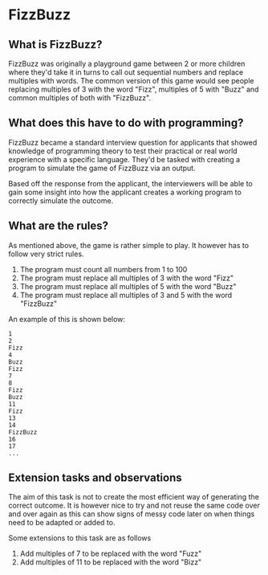 # FizzBuzz

## What is FizzBuzz?

FizzBuzz was originally a playground game between 2 or more children where they'd take it in turns to call out sequential numbers and replace multiples with words. The common version of this game would see people replacing multiples of 3 with the word "Fizz", multiples of 5 with "Buzz" and common multiples of both with "FizzBuzz".

## What does this have to do with programming?

FizzBuzz became a standard interview question for applicants that showed knowledge of programming theory to test their practical or real world experience with a specific language. They'd be tasked with creating a program to simulate the game of FizzBuzz via an output.

Based off the response from the applicant, the interviewers will be able to gain some insight into how the applicant creates a working program to correctly simulate the outcome.

## What are the rules?

As mentioned above, the game is rather simple to play. It however has to follow very strict rules.

1. The program must count all numbers from 1 to 100
2. The program must replace all multiples of 3 with the word "Fizz"
3. The program must replace all multiples of 5 with the word "Buzz"
4. The program must replace all multiples of 3 and 5 with the word "FizzBuzz"

An example of this is shown below:

```TEXT
1
2
Fizz
4
Buzz
Fizz
7
8
Fizz
Buzz
11
Fizz
13
14
FizzBuzz
16
17
...
```

## Extension tasks and observations

The aim of this task is not to create the most efficient way of generating the correct outcome. It is however nice to try and not reuse the same code over and over again as this can show signs of messy code later on when things need to be adapted or added to.

Some extensions to this task are as follows

1. Add multiples of 7 to be replaced with the word "Fuzz"
2. Add multiples of 11 to be replaced with the word "Bizz"

